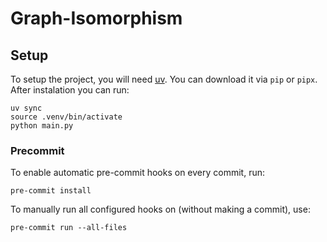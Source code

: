 # Graph-Isomorphism


## Setup

To setup the project, you will need [uv](https://github.com/astral-sh/uv). You can download it via `pip` or `pipx`. After instalation you can run:

```
uv sync
source .venv/bin/activate
python main.py
```

### Precommit 

To enable automatic pre-commit hooks on every commit, run:
```
pre-commit install
```

To manually run all configured hooks on (without making a commit), use:
```
pre-commit run --all-files
```


